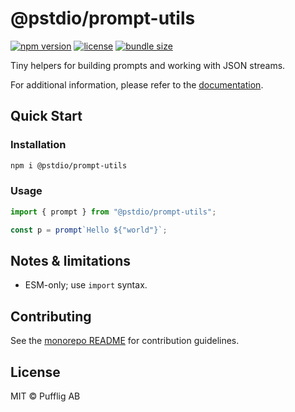 # @pstdio/prompt-utils

[![npm version](https://img.shields.io/npm/v/@pstdio/prompt-utils.svg?color=blue)](https://www.npmjs.com/package/@pstdio/prompt-utils)
[![license](https://img.shields.io/npm/l/@pstdio/prompt-utils)](https://github.com/pufflyai/kaset/blob/main/LICENSE)
[![bundle size](https://img.shields.io/bundlephobia/minzip/%40pstdio%2Fprompt-utils)](https://bundlephobia.com/package/%40pstdio%2Fprompt-utils)

Tiny helpers for building prompts and working with JSON streams.

For additional information, please refer to the [documentation](https://pufflyai.github.io/kaset/packages/prompt-utils).

## Quick Start

### Installation

```bash
npm i @pstdio/prompt-utils
```

### Usage

```ts
import { prompt } from "@pstdio/prompt-utils";

const p = prompt`Hello ${"world"}`;
```

## Notes & limitations

- ESM-only; use `import` syntax.

## Contributing

See the [monorepo README](https://github.com/pufflyai/kaset#readme) for contribution guidelines.

## License

MIT © Pufflig AB
